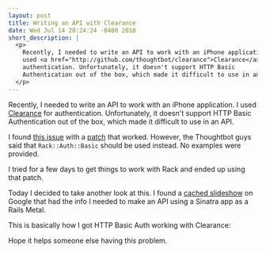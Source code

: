 ```yaml
---
layout: post
title: Writing an API with Clearance
date: Wed Jul 14 20:24:24 -0400 2010
short_description: |
  <p>
    Recently, I needed to write an API to work with an iPhone application. I
    used <a href="http://github.com/thoughtbot/clearance">Clearance</a> for
    authentication. Unfortunately, it doesn't support HTTP Basic
    Authentication out of the box, which made it difficult to use in an API.
  </p>
---
```


Recently, I needed to write an API to work with an iPhone application. I
used [Clearance](http://github.com/thoughtbot/clearance) for authentication.
Unfortunately, it doesn't support HTTP Basic Authentication out of the box,
which made it difficult to use in an API.

I found [this issue](http://github.com/thoughtbot/clearance/issues/34) with
a [patch](http://gist.github.com/159604) that worked. However, the
Thoughtbot guys said that `Rack::Auth::Basic` should be used instead. No
examples were provided.

I tried for a few days to get things to work with Rack and ended up using
that patch.

Today I decided to take another look at this. I found a
[cached slideshow](http://webcache.googleusercontent.com/search?q=cache:D1qO0ICwy8gJ:training.thoughtbot.com/slideshows/api+clearance+http+basic+auth&hl=en&client=safari&gl=us&strip=1)
on Google that had the info I needed to make an API
using a Sinatra app as a Rails Metal.

This is basically how I got HTTP Basic Auth working with Clearance:

<script src="http://gist.github.com/476335.js?file=api.rb"> </script>

Hope it helps someone else having this problem.
